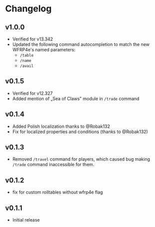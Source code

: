 # Changelog

## v1.0.0
* Verified for v13.342
* Updated the following command autocompletion to match the new WFRP4e's named parameters:
  * `/table`
  * `/name`
  * `/avail`

## v0.1.5
* Verified for v12.327
* Added mention of „Sea of Claws” module in `/trade` command

## v0.1.4
* Added Polish localization thanks to @Robak132
* Fix for localized properties and conditions (thanks to @Robak132)

## v0.1.3
* Removed `/travel` command for players, which caused bug making `/trade` command inaccessible for them.

## v0.1.2
* fix for custom rolltables without wfrp4e flag

## v0.1.1
* Initial release
